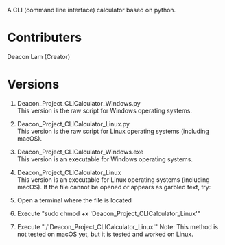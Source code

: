 A CLI (command line interface) calculator based on python.
# Contributers
Deacon Lam (Creator)  
# Versions
1. Deacon_Project_CLICalculator_Windows.py  
  This version is the raw script for Windows operating systems.
  
2. Deacon_Project_CLICalculator_Linux.py  
  This version is the raw script for Linux operating systems (including macOS).
  
3. Deacon_Project_CLICalculator_Windows.exe  
  This version is an executable for Windows operating systems.

4. Deacon_Project_CLICalculator_Linux  
  This version is an executable for Linux operating systems (including macOS).
  If the file cannot be opened or appears as garbled text, try:
  1. Open a terminal where the file is located
  2. Execute "sudo chmod +x 'Deacon_Project_CLICalculator_Linux'"
  3. Execute "./'Deacon_Project_CLICalculator_Linux'"
  Note: This method is not tested on macOS yet, but it is tested and worked on Linux.
